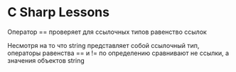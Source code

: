 # C Sharp Lessons

Оператор == проверяет для ссылочных типов равенство ссылок

Несмотря на то что string представляет собой ссылочный тип, операторы равенства == и != по определению сравнивают не ссылки, а значения объектов string

